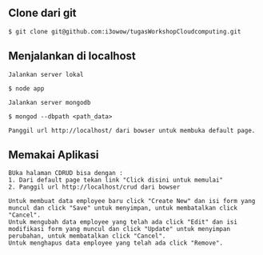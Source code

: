 
## Clone dari git

	$ git clone git@github.com:i3owow/tugasWorkshopCloudcomputing.git


## Menjalankan di localhost
	
	Jalankan server lokal

    $ node app

    Jalankan server mongodb

    $ mongod --dbpath <path_data>

    Panggil url http://localhost/ dari bowser untuk membuka default page.

## Memakai Aplikasi

	BUka halaman CDRUD bisa dengan :
	1. Dari default page tekan link "Click disini untuk memulai"
	2. Panggil url http://localhost/crud dari bowser

	Untuk membuat data employee baru click "Create New" dan isi form yang muncul dan click "Save" untuk menyimpan, untuk membatalkan click "Cancel".
	Untuk mengubah data employee yang telah ada click "Edit" dan isi modifikasi form yang muncul dan click "Update" untuk menyimpan perubahan, untuk membatalkan click "Cancel".
	Untuk menghapus data employee yang telah ada click "Remove".
